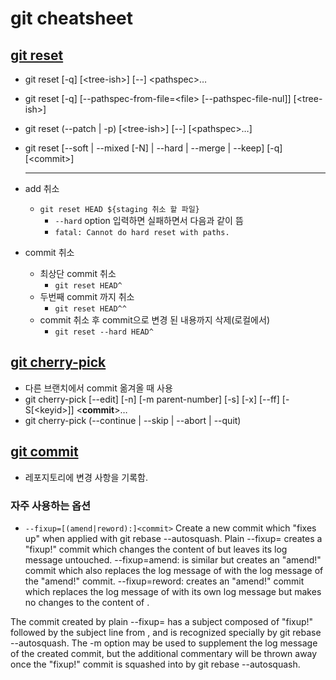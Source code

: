 # git cheatsheet

## [git reset](https://git-scm.com/docs/git-reset)

- git reset [-q] [\<tree-ish\>] [--] \<pathspec\>…​
- git reset [-q] [--pathspec-from-file=\<file\> [--pathspec-file-nul]] [\<tree-ish\>]
- git reset (--patch | -p) [\<tree-ish\>] [--] [\<pathspec\>…​]
- git reset [--soft | --mixed [-N] | --hard | --merge | --keep] [-q] [\<commit\>]

  ***

- add 취소
  - `git reset HEAD ${staging 취소 할 파일}`
    - `--hard` option 입력하면 실패하면서 다음과 같이 뜸
    - `fatal: Cannot do hard reset with paths.`
- commit 취소
  - 최상단 commit 취소
    - `git reset HEAD^`
  - 두번째 commit 까지 취소
    - `git reset HEAD^^`
  - commit 취소 후 commit으로 변경 된 내용까지 삭제(로컬에서)
    - `git reset --hard HEAD^`

## [git cherry-pick](https://git-scm.com/docs/git-cherry-pick)

- 다른 브랜치에서 commit 옮겨올 때 사용
- git cherry-pick [--edit] [-n] [-m parent-number] [-s] [-x] [--ff]
  [-S[\<keyid\>]] \<**commit**\>…​
- git cherry-pick (--continue | --skip | --abort | --quit)

## [git commit](https://git-scm.com/docs/git-commit)

- 레포지토리에 변경 사항을 기록함.

### 자주 사용하는 옵션

- `--fixup=[(amend|reword):]<commit>`
Create a new commit which "fixes up" <commit> when applied with git rebase --autosquash. Plain --fixup=<commit> creates a "fixup!" commit which changes the content of <commit> but leaves its log message untouched. --fixup=amend:<commit> is similar but creates an "amend!" commit which also replaces the log message of <commit> with the log message of the "amend!" commit. --fixup=reword:<commit> creates an "amend!" commit which replaces the log message of <commit> with its own log message but makes no changes to the content of <commit>.

The commit created by plain --fixup=<commit> has a subject composed of "fixup!" followed by the subject line from <commit>, and is recognized specially by git rebase --autosquash. The -m option may be used to supplement the log message of the created commit, but the additional commentary will be thrown away once the "fixup!" commit is squashed into <commit> by git rebase --autosquash.
